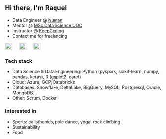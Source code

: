## Hi there, I'm Raquel 

- Data Engineer @ [Numan](http://www.numan.com)
- Mentor @ [MSc Data Science UOC](https://estudios.uoc.edu/es/masters-universitarios/data-science/presentacion)
- Instructor @ [KeepCoding](https://keepcoding.io/nuestros-bootcamps/full-stack-big-data-machine-learning-bootcamp/)
- Contact me for freelancing

[<img src="https://cdns.iconmonstr.com/wp-content/releases/preview/2012/240/iconmonstr-linkedin-3.png" width="22px" alt="LinkedIn"/>](https://www.linkedin.com/in/raquelorallo)
&nbsp;&nbsp;&nbsp;&nbsp;
[<img src="https://upload.wikimedia.org/wikipedia/commons/thumb/e/e7/Instagram_logo_2016.svg/132px-Instagram_logo_2016.svg.png?20210403190622" width="22px" alt="Instagram"/>](https://www.instagram.com/raquelieb)
&nbsp;&nbsp;&nbsp;&nbsp;
[<img src="https://upload.wikimedia.org/wikipedia/commons/thumb/8/82/Telegram_logo.svg/1024px-Telegram_logo.svg.png" width="22px" alt="Telegram"/>](https://t.me/raquelie)

### Tech stack

- Data Science & Data Engineering: Python (pyspark, scikit-learn, numpy, pandas, keras), R (ggplot2, caret)
- Cloud: Azure, GCP, Databricks
- Databases: Snowflake, DeltaLake, BigQuery, MySQL, Postgresql, Oracle, MongoDB...
- Other: Scrum, Docker

### Interested in

- Sports: calisthenics, pole dance, yoga, rock climbing
- Sustainability
- Food
